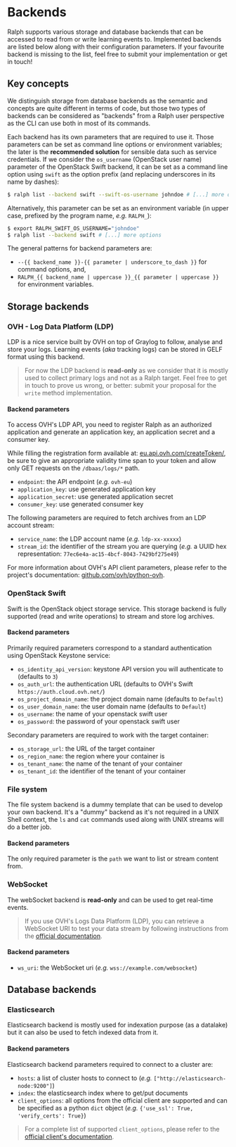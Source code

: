 # Backends

Ralph supports various storage and database backends that can be accessed to
read from or write learning events to. Implemented backends are listed below
along with their configuration parameters. If your favourite backend is missing
to the list, feel free to submit your implementation or get in touch!

## Key concepts

We distinguish storage from database backends as the semantic and concepts are
quite different in terms of code, but those two types of backends can be
considered as "backends" from a Ralph user perspective as the CLI can use both
in most of its commands.

Each backend has its own parameters that are required to use it. Those
parameters can be set as command line options or environment variables; the
later is the **recommended solution** for sensible data such as service
credentials. If we consider the `os_username` (OpenStack user name) parameter
of the OpenStack Swift backend, it can be set as a command line option using
`swift` as the option prefix (and replacing underscores in its name by dashes):

```bash
$ ralph list --backend swift --swift-os-username johndoe # [...] more options
```

Alternatively, this parameter can be set as an environment variable (in upper
case, prefixed by the program name, _e.g._ `RALPH_`):

```bash
$ export RALPH_SWIFT_OS_USERNAME="johndoe"
$ ralph list --backend swift # [...] more options
```

The general patterns for backend parameters are:

- `--{{ backend_name }}-{{ parameter | underscore_to_dash }}` for command options, and,
- `RALPH_{{ backend_name | uppercase }}_{{ parameter | uppercase }}` for environment variables.

## Storage backends

### OVH - Log Data Platform (LDP)

LDP is a nice service built by OVH on top of Graylog to follow, analyse and
store your logs. Learning events (_aka_ tracking logs) can be stored in GELF
format using this backend.

> For now the LDP backend is **read-only** as we consider that it is mostly
> used to collect primary logs and not as a Ralph target. Feel free to get in
> touch to prove us wrong, or better: submit your proposal for the `write`
> method implementation.

#### Backend parameters

To access OVH's LDP API, you need to register Ralph as an authorized
application and generate an application key, an application secret and a
consumer key.

While filling the registration form available at:
[eu.api.ovh.com/createToken/](https://eu.api.ovh.com/createToken/), be sure to
give an appropriate validity time span to your token and allow only GET
requests on the `/dbaas/logs/*` path.

- `endpoint`: the API endpoint (_e.g._ `ovh-eu`)
- `application_key`: use generated application key
- `application_secret`: use generated application secret
- `consumer_key`: use generated consumer key

The following parameters are required to fetch archives from an LDP account
stream:

- `service_name`: the LDP account name (_e.g._ `ldp-xx-xxxxx`)
- `stream_id`: the identifier of the stream you are querying (_e.g._ a UUID hex
  representation: `77ec6e4a-ac15-4bcf-8043-7429bf275e49`)

For more information about OVH's API client parameters, please refer to the
project's documentation:
[github.com/ovh/python-ovh](https://github.com/ovh/python-ovh).

### OpenStack Swift

Swift is the OpenStack object storage service. This storage backend is fully
supported (read and write operations) to stream and store log archives.

#### Backend parameters

Primarily required parameters correspond to a standard authentication using
OpenStack Keystone service:

- `os_identity_api_version`: keystone API version you will authenticate to (defaults to `3`)
- `os_auth_url`: the authentication URL (defaults to OVH's Swift `https://auth.cloud.ovh.net/`)
- `os_project_domain_name`: the project domain name (defaults to `Default`)
- `os_user_domain_name`: the user domain name (defaults to `Default`)
- `os_username`: the name of your openstack swift user
- `os_password`: the password of your openstack swift user

Secondary parameters are required to work with the target container:

- `os_storage_url`: the URL of the target container
- `os_region_name`: the region where your container is
- `os_tenant_name`: the name of the tenant of your container
- `os_tenant_id`: the identifier of the tenant of your container

### File system

The file system backend is a dummy template that can be used to develop your
own backend. It's a "dummy" backend as it's not required in a UNIX Shell
context, the `ls` and `cat` commands used along with UNIX streams will do a
better job.

#### Backend parameters

The only required parameter is the `path` we want to list or stream content
from.

### WebSocket

The webSocket backend is **read-only** and can be used to get real-time events.

> If you use OVH's Logs Data Platform (LDP), you can retrieve a WebSocket URI to test your
> data stream by following instructions from the
> [official documentation](https://docs.ovh.com/gb/en/logs-data-platform/ldp-tail/#retrieve-your-websocket-address).

#### Backend parameters

- `ws_uri`: the WebSocket uri (_e.g._ `wss://example.com/websocket`)

## Database backends

### Elasticsearch

Elasticsearch backend is mostly used for indexation purpose (as a datalake) but
it can also be used to fetch indexed data from it.

#### Backend parameters

Elasticsearch backend parameters required to connect to a cluster are:

- `hosts`: a list of cluster hosts to connect to (_e.g._ `["http://elasticsearch-node:9200"]`)
- `index`: the elasticsearch index where to get/put documents
- `client_options`: all options from the official client are supported and can
  be specified as a python `dict` object (_e.g._ `{'use_ssl': True, 'verify_certs': True}`)

> For a complete list of supported `client_options`, please refer to the
> [official client's
> documentation](https://elasticsearch-py.readthedocs.io/en/latest/api.html#elasticsearch).

